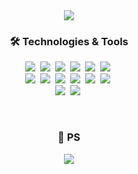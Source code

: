 <div style="text-align:center">
<img src="https://capsule-render.vercel.app/api?type=waving&color=auto&height=300&section=header&text=MarsMan13&fontSize=90" />
<div/>

<h3 align="center">🛠 Technologies & Tools</h3>
<p align="center">
  <img src="https://img.shields.io/badge/C-A8B9CC?style=flat-square&logo=C&logoColor=white"/>&nbsp
  <img src="https://img.shields.io/badge/Java-007396?style=flat-square&logo=Java&logoColor=white"/>&nbsp
  <img src="https://img.shields.io/badge/Python-3776AB?style=flat-square&logo=Python&logoColor=white"/>&nbsp
  <img src="https://img.shields.io/badge/HTML5-E34F26?style=flat-square&logo=HTML5&logoColor=white"/>&nbsp
  <img src="https://img.shields.io/badge/CSS3-3776AB?style=flat-square&logo=CSS3&logoColor=white"/>&nbsp
  <img src="https://img.shields.io/badge/JavaScript-F7DF1E?style=flat-square&logo=JavaScript&logoColor=white"/>&nbsp
  <br>
  <img src="https://img.shields.io/badge/php-777BB4?style=flat-square&logo=php&logoColor=white"/>&nbsp
  <img src="https://img.shields.io/badge/MySql-4479A1?style=flat-square&logo=MySql&logoColor=white"/>&nbsp
  <img src="https://img.shields.io/badge/Apache-D22128?style=flat-square&logo=Apache&logoColor=white"/>&nbsp
  <img src="https://img.shields.io/badge/Djagno-092E20?style=flat-square&logo=Django&logoColor=white"/>&nbsp
  <img src="https://img.shields.io/badge/jQuery-0769AD?style=flat-square&logo=jQuery&logoColor=white"/>&nbsp
  <img src="https://img.shields.io/badge/Bootstrap-7952B3?style=flat-square&logo=Bootstrap&logoColor=white"/>&nbsp
  <br>
  <img src="https://img.shields.io/badge/Vim-019733?style=flat-square&logo=Vim&logoColor=white"/>&nbsp
  <img src="https://img.shields.io/badge/PyCharm-000000?style=flat-square&logo=Pycharm&logoColor=white"/>&nbsp
</p>
<br>
<h3 align="center">🚀 PS</h3>
<p align="center">
<img src="http://mazassumnida.wtf/api/v2/generate_badge?boj=cds06126" />
</p>

